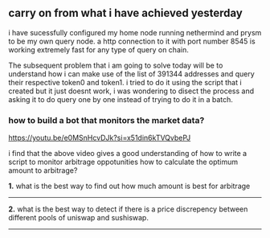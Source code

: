 ## carry on from what i have achieved yesterday


i have sucessfully configured my home node running nethermind and prysm to be my own query node. a http connection to it with port number 8545 is working extremely fast for any type of query on chain.


The subsequent problem that i am going to solve today will be to understand how i can make use of the list of 391344 addresses and query their respective token0 and token1. i tried to do it using the script that i created but it just doesnt work, i was wondering to disect the process and asking it to do query one by one instead of trying to do it in a batch.

### how to build a bot that monitors the market data?


https://youtu.be/e0MSnHcvDJk?si=x51din6kTVQvbePJ


i find that the above video gives a good understanding of how to write a script to monitor arbitrage oppotunities
how to calculate the optimum amount to arbitrage?


__1.__ what is the best way to find out how much amount is best for arbitrage


---------------------------------------------------------------------------------------------------------------------


__2.__ what is the best way to detect if there is a price discrepency between different pools of uniswap and sushiswap.


---------------------------------------------------------------------------------------------------------------------

